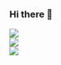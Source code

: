 ### Hi there 👋

<!--
**ChivarlyBlue/ChivarlyBlue** is a ✨ _special_ ✨ repository because its `README.md` (this file) appears on your GitHub profile.

Here are some ideas to get you started:

- 🔭 I’m currently working on ...
- 🌱 I’m currently learning ...
- 👯 I’m looking to collaborate on ...
- 🤔 I’m looking for help with ...
- 💬 Ask me about ...
- 📫 How to reach me: ...
- 😄 Pronouns: ...
- ⚡ Fun fact: ...
-->

<div align="left">
  <img src="https://github-readme-stats.vercel.app/api?username=ChivarlyBlue&show_icons=true&theme=prussian" />
</div>
<div align="left">
    <img  src="https://github-readme-stats.vercel.app/api/top-langs/?username=ChivarlyBlue&hide=javascript,html&theme=prussian" />
</div>
<div align="left">
    <img src="https://metrics.lecoq.io/ChivarlyBlue?template=classic&rss=1&rss.source=https%3A%2F%2Fchivarlyblue.com%2Ffeed%2F&rss.limit=3&config.timezone=Asia%2FShanghai">
</div>
